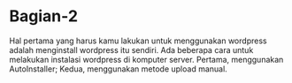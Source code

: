 # Bagian-2

Hal pertama yang harus kamu lakukan untuk menggunakan wordpress adalah menginstall wordpress itu sendiri. Ada beberapa cara untuk melakukan instalasi wordpress di komputer server. Pertama, menggunakan AutoInstaller; Kedua, menggunakan metode upload manual. 